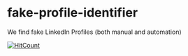 # fake-profile-identifier
We find fake LinkedIn Profiles (both manual and automation)

[![HitCount](http://hits.dwyl.io/teamtact/https://github.com/teamtact/fake-profile-identifier.svg)](http://hits.dwyl.io/teamtact/https://github.com/teamtact/fake-profile-identifier)
